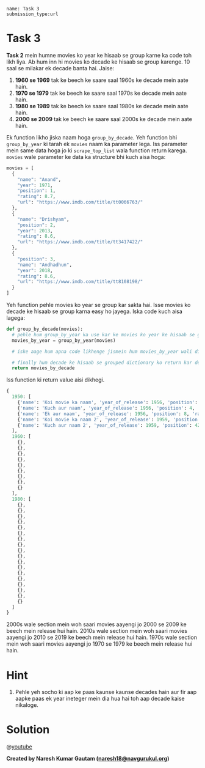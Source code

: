 ```ngMeta
name: Task 3
submission_type:url
```

# Task 3

**Task 2** mein humne movies ko year ke hisaab se group karne ka code toh likh liya. Ab hum inn hi movies ko decade ke hisaab se group karenge. 10 saal se milakar ek decade banta hai. Jaise:

1. **1960 se 1969** tak ke beech ke saare saal 1960s ke decade mein aate hain.
2. **1970 se 1979** tak ke beech ke saare saal 1970s ke decade mein aate hain.
3. **1980 se 1989** tak ke beech ke saare saal 1980s ke decade mein aate hain.
4. **2000 se 2009** tak ke beech ke saare saal 2000s ke decade mein aate hain.

Ek function likho jiska naam hoga `group_by_decade`. Yeh function bhi `group_by_year` ki tarah ek `movies` naam ka parameter lega. Iss parameter mein same data hoga jo ki `scrape_top_list` wala function return karega. `movies` wale parameter ke data ka structure bhi kuch aisa hoga:

```python
movies = [
  {
    "name": "Anand",
    "year": 1971,
    "position": 1,
    "rating": 8.7,
    "url": "https://www.imdb.com/title/tt0066763/"
  },
  {
    "name": "Drishyam",
    "position": 2,
    "year": 2013,
    "rating": 8.6,
    "url": "https://www.imdb.com/title/tt3417422/"
  },
  {
    "position": 3,
    "name": "Andhadhun",
    "year": 2018,
    "rating": 8.6,
    "url": "https://www.imdb.com/title/tt8108198/"
  }
]
```
Yeh function pehle movies ko year se group kar sakta hai. Isse movies ko decade ke hisaab se group karna easy ho jayega. Iska code kuch aisa lagega:

```python
def group_by_decade(movies):
  # pehle hum group_by_year ka use kar ke movies ko year ke hisaab se group kar lenge pichla function use karke
  movies_by_year = group_by_year(movies)

  # iske aage hum apna code likhenge jismein hum movies_by_year wali dictionary ka use kar ke movies ko year ke hisaab se group karenge.

  # finally hum decade ke hisaab se grouped dictionary ko return kar denge
  return movies_by_decade
```

Iss function ki return value aisi dikhegi.

```python
{
  1950: [
    {'name': 'Koi movie ka naam', 'year_of_release': 1956, 'position': 1, 'rating': 8.7, 'url': 'https://imdb.com/title/koi-title-ka-link'},
    {'name': 'Kuch aur naam', 'year_of_release': 1956, 'position': 4, 'rating': 8.7, 'url': 'https://imdb.com/title/koi-title-ka-link'},
    {'name': 'Ek aur naam', 'year_of_release': 1956, 'position': 8, 'rating': 8.7, 'url': 'https://imdb.com/title/koi-title-ka-link'},
    {'name': 'Koi movie ka naam 2', 'year_of_release': 1959, 'position':34, 'rating': 8.7, 'url': 'https://imdb.com/title/koi-title-ka-link'},
    {'name': 'Kuch aur naam 2', 'year_of_release': 1959, 'position': 42, 'rating': 8.7, 'url': 'https://imdb.com/title/koi-title-ka-link'},
  ],
  1960: [
    {},
    {},
    {},
    {},
    {},
    {},
    {},
    {},
    {}
  ],
  1980: [
    {},
    {},
    {},
    {},
    {},
    {},
    {},
    {},
    {},
    {},
    {},
    {},
    {},
    {},
    {},
    {},
    {},
    {}
  ]
}
```

2000s wale section mein woh saari movies aayengi jo 2000 se 2009 ke beech mein release hui hain.
2010s wale section mein woh saari movies aayengi jo 2010 se 2019 ke beech mein release hui hain.
1970s wale section mein woh saari movies aayengi jo 1970 se 1979 ke beech mein release hui hain.


# Hint

1. Pehle yeh socho ki aap ke paas kaunse kaunse decades hain aur fir aap aapke paas ek year ineteger mein dia hua hai toh aap decade kaise nikaloge.

# Solution

@[youtube](https://youtu.be/oC0n_oGJnQo)

**Created by Naresh Kumar Gautam (naresh18@navgurukul.org)**
